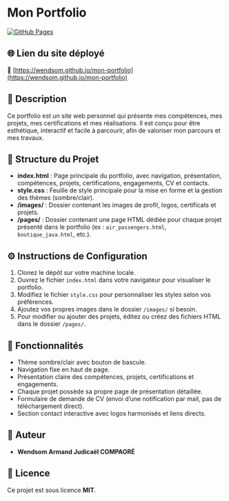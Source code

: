 # Mon Portfolio

[![GitHub Pages](https://img.shields.io/badge/Visiter-le%20site-blue)](https://wendsom.github.io/mon-portfolio)

## 🌐 Lien du site déployé
🔗 [https://wendsom.github.io/mon-portfolio](https://wendsom.github.io/mon-portfolio)

## 📌 Description
Ce portfolio est un site web personnel qui présente mes compétences, mes projets, mes certifications et mes réalisations. Il est conçu pour être esthétique, interactif et facile à parcourir, afin de valoriser mon parcours et mes travaux.

## 📁 Structure du Projet

- **index.html** : Page principale du portfolio, avec navigation, présentation, compétences, projets, certifications, engagements, CV et contacts.
- **style.css** : Feuille de style principale pour la mise en forme et la gestion des thèmes (sombre/clair).
- **/images/** : Dossier contenant les images de profil, logos, certificats et projets.
- **/pages/** : Dossier contenant une page HTML dédiée pour chaque projet présenté dans le portfolio (ex : `air_passengers.html`, `boutique_java.html`, etc.).

## ⚙️ Instructions de Configuration

1. Clonez le dépôt sur votre machine locale.
2. Ouvrez le fichier `index.html` dans votre navigateur pour visualiser le portfolio.
3. Modifiez le fichier `style.css` pour personnaliser les styles selon vos préférences.
4. Ajoutez vos propres images dans le dossier `/images/` si besoin.
5. Pour modifier ou ajouter des projets, éditez ou créez des fichiers HTML dans le dossier `/pages/`.

## 🚀 Fonctionnalités

- Thème sombre/clair avec bouton de bascule.
- Navigation fixe en haut de page.
- Présentation claire des compétences, projets, certifications et engagements.
- Chaque projet possède sa propre page de présentation détaillée.
- Formulaire de demande de CV (envoi d’une notification par mail, pas de téléchargement direct).
- Section contact interactive avec logos harmonisés et liens directs.

## 👤 Auteur
- **Wendsom Armand Judicaël COMPAORÉ**

## 📄 Licence
Ce projet est sous licence **MIT**.
